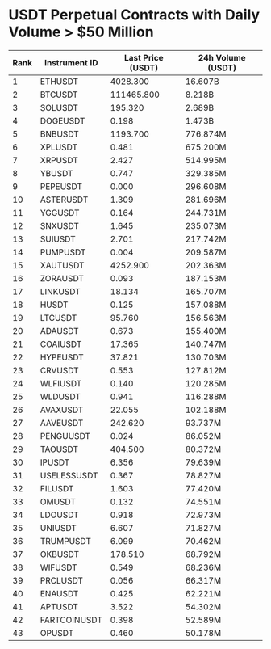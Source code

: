 # USDT Perpetual Contracts with Daily Volume > $50 Million

| Rank | Instrument ID | Last Price (USDT) | 24h Volume (USDT) |
|------|---------------|-------------------|-------------------|
| 1 | ETHUSDT | 4028.300 | 16.607B |
| 2 | BTCUSDT | 111465.800 | 8.218B |
| 3 | SOLUSDT | 195.320 | 2.689B |
| 4 | DOGEUSDT | 0.198 | 1.473B |
| 5 | BNBUSDT | 1193.700 | 776.874M |
| 6 | XPLUSDT | 0.481 | 675.200M |
| 7 | XRPUSDT | 2.427 | 514.995M |
| 8 | YBUSDT | 0.747 | 329.385M |
| 9 | PEPEUSDT | 0.000 | 296.608M |
| 10 | ASTERUSDT | 1.309 | 281.696M |
| 11 | YGGUSDT | 0.164 | 244.731M |
| 12 | SNXUSDT | 1.645 | 235.073M |
| 13 | SUIUSDT | 2.701 | 217.742M |
| 14 | PUMPUSDT | 0.004 | 209.587M |
| 15 | XAUTUSDT | 4252.900 | 202.363M |
| 16 | ZORAUSDT | 0.093 | 187.153M |
| 17 | LINKUSDT | 18.134 | 165.707M |
| 18 | HUSDT | 0.125 | 157.088M |
| 19 | LTCUSDT | 95.760 | 156.563M |
| 20 | ADAUSDT | 0.673 | 155.400M |
| 21 | COAIUSDT | 17.365 | 140.747M |
| 22 | HYPEUSDT | 37.821 | 130.703M |
| 23 | CRVUSDT | 0.553 | 127.812M |
| 24 | WLFIUSDT | 0.140 | 120.285M |
| 25 | WLDUSDT | 0.941 | 116.288M |
| 26 | AVAXUSDT | 22.055 | 102.188M |
| 27 | AAVEUSDT | 242.620 | 93.737M |
| 28 | PENGUUSDT | 0.024 | 86.052M |
| 29 | TAOUSDT | 404.500 | 80.372M |
| 30 | IPUSDT | 6.356 | 79.639M |
| 31 | USELESSUSDT | 0.367 | 78.827M |
| 32 | FILUSDT | 1.603 | 77.420M |
| 33 | OMUSDT | 0.132 | 74.551M |
| 34 | LDOUSDT | 0.918 | 72.973M |
| 35 | UNIUSDT | 6.607 | 71.827M |
| 36 | TRUMPUSDT | 6.099 | 70.462M |
| 37 | OKBUSDT | 178.510 | 68.792M |
| 38 | WIFUSDT | 0.549 | 68.236M |
| 39 | PRCLUSDT | 0.056 | 66.317M |
| 40 | ENAUSDT | 0.425 | 62.221M |
| 41 | APTUSDT | 3.522 | 54.302M |
| 42 | FARTCOINUSDT | 0.398 | 52.589M |
| 43 | OPUSDT | 0.460 | 50.178M |
